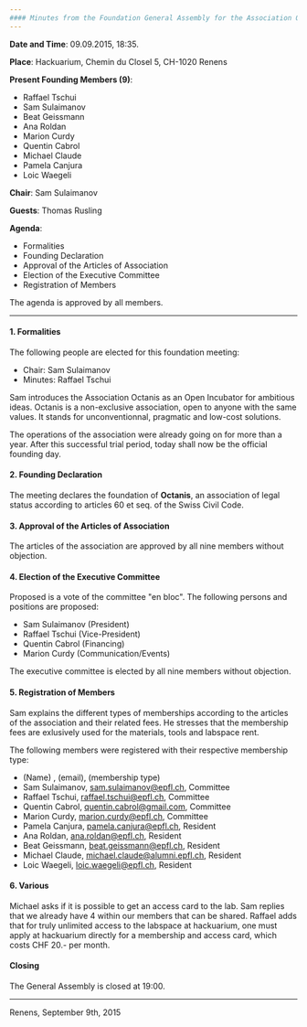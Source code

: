 ```yaml
---
#### Minutes from the Foundation General Assembly for the Association Octanis
---
```


__Date and Time__: 09.09.2015, 18:35. 

__Place__: Hackuarium, Chemin du Closel 5, CH-1020 Renens

__Present Founding Members (9)__:
  * Raffael Tschui
  * Sam Sulaimanov
  * Beat Geissmann
  * Ana Roldan
  * Marion Curdy
  * Quentin Cabrol
  * Michael Claude
  * Pamela Canjura
  * Loic Waegeli

__Chair__: Sam Sulaimanov

__Guests__: Thomas Rusling

__Agenda__:
 * Formalities
 * Founding Declaration
 * Approval of the Articles of Association
 * Election of the Executive Committee
 * Registration of Members
 
The agenda is approved by all members.

---

#### 1. Formalities
The following people are elected for this foundation meeting:
* Chair: Sam Sulaimanov
* Minutes: Raffael Tschui

Sam introduces the Association Octanis as an Open Incubator for ambitious ideas. Octanis is a non-exclusive association, open to anyone with the same values. It stands for unconventionnal, pragmatic and low-cost solutions.

The operations of the association were already going on for more than a year. After this successful trial period, today shall now be the official founding day.

#### 2. Founding Declaration
The meeting declares the foundation of
__Octanis__,
an association of legal status according to articles 60 et seq. of the  Swiss  Civil  Code.

#### 3. Approval of the Articles of Association
The articles of the association are approved by all nine members without objection. 

#### 4. Election of the Executive Committee
Proposed is a vote of the committee "en bloc". The following persons and positions are proposed:
  * Sam Sulaimanov (President)
  * Raffael Tschui (Vice-President)
  * Quentin Cabrol (Financing)
  * Marion Curdy (Communication/Events)

The executive committee is elected by all nine members without objection.

#### 5. Registration of Members
Sam explains the different types of memberships according to the articles of the association and their related fees. He stresses that the membership fees are exlusively used for the materials, tools and labspace rent. 

The following members were registered with their respective membership type:
  * (Name) , (email), (membership type)
  * Sam Sulaimanov, sam.sulaimanov@epfl.ch, Committee
  * Raffael Tschui, raffael.tschui@epfl.ch, Committee
  * Quentin Cabrol, quentin.cabrol@gmail.com, Committee
  * Marion Curdy, marion.curdy@epfl.ch, Committee
  * Pamela Canjura, pamela.canjura@epfl.ch, Resident
  * Ana Roldan, ana.roldan@epfl.ch, Resident
  * Beat Geissmann, beat.geissmann@epfl.ch, Resident
  * Michael Claude, michael.claude@alumni.epfl.ch, Resident
  * Loic Waegeli, loic.waegeli@epfl.ch, Resident

#### 6. Various
Michael asks if it is possible to get an access card to the lab. Sam replies that we already have 4 within our members that can be shared. Raffael adds that for truly unlimited access to the labspace at hackuarium, one must apply at hackuarium directly for a membership and access card, which costs CHF 20.- per month. 

#### Closing
The General Assembly is closed at 19:00.

___


Renens, September 9th, 2015




